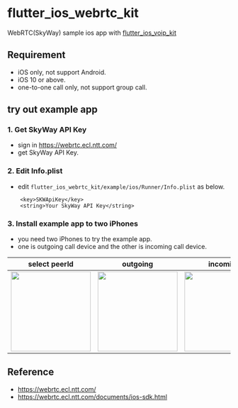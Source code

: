 # flutter_ios_webrtc_kit

WebRTC(SkyWay) sample ios app with [flutter_ios_voip_kit](https://github.com/masashi-sutou/flutter_ios_voip_kit)

## Requirement

- iOS only, not support Android.
- iOS 10 or above.
- one-to-one call only, not support group call.

## try out example app

### 1. Get SkyWay API Key

- sign in https://webrtc.ecl.ntt.com/
- get SkyWay API Key.

### 2. Edit Info.plist

- edit `flutter_ios_webrtc_kit/example/ios/Runner/Info.plist` as below.

```
	<key>SKWApiKey</key>
	<string>Your SkyWay API Key</string>
```

### 3. Install example app to two iPhones

- you need two iPhones to try the example app.
- one is outgoing call device and the other is incoming call device.

select peerId | outgoing | incoming | talking
:-: | :-: | :-: | :-:
<img src=https://user-images.githubusercontent.com/6649643/87827901-c69cf680-c8b6-11ea-9b44-1621c94ede1d.png width=180/> | <img src=https://user-images.githubusercontent.com/6649643/87827929-d61c3f80-c8b6-11ea-8f7b-92d2efcbc0e4.png width=180/> | <img src=https://user-images.githubusercontent.com/6649643/87827937-dddbe400-c8b6-11ea-8926-777c9dce94ad.png width=180/> | <img src=https://user-images.githubusercontent.com/6649643/87827944-e03e3e00-c8b6-11ea-83b5-a20c6280427f.png width=180/>

## Reference

- https://webrtc.ecl.ntt.com/
- https://webrtc.ecl.ntt.com/documents/ios-sdk.html
